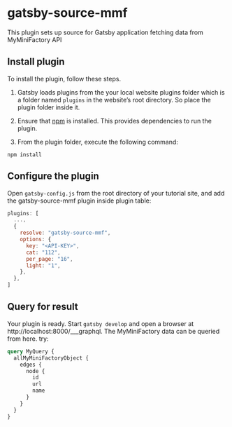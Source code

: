 # gatsby-source-mmf

This plugin sets up source for Gatsby application fetching data from MyMiniFactory API

## Install plugin

To install the plugin, follow these steps.

1. Gatsby loads plugins from the your local website plugins folder which is a folder named `plugins` in the website’s root directory. So place the plugin folder inside it.

2. Ensure that [npm](https://www.npmjs.com/) is installed. This provides dependencies to run the plugin.

3. From the plugin folder, execute the following command:

  ```shell
  npm install
  ```

## Configure the plugin

Open `gatsby-config.js` from the root directory of your tutorial site, and add the gatsby-source-mmf plugin inside plugin table:

```javascript
plugins: [
  ...,
  {
    resolve: "gatsby-source-mmf",
    options: {
      key: "<API-KEY>",
      cat: "112",
      per_page: "16",
      light: "1",
    },
  },
]
```
## Query for result

Your plugin is ready. Start `gatsby develop` and open a browser at http://localhost:8000/___graphql. The MyMiniFactory data can be queried from here. try:

```graphql
query MyQuery {
  allMyMiniFactoryObject {
    edges {
      node {
        id
        url
        name
      }
    }
  }
}
```
